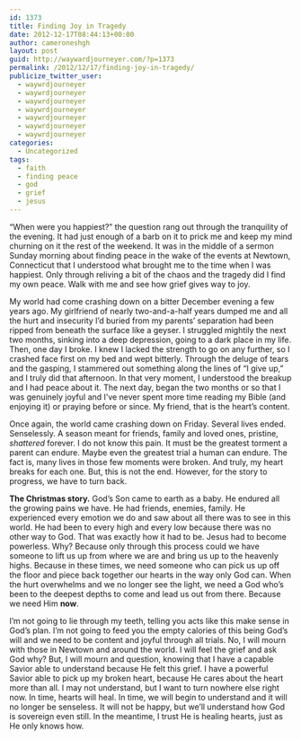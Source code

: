 ```yaml
---
id: 1373
title: Finding Joy in Tragedy
date: 2012-12-17T08:44:13+00:00
author: cameroneshgh
layout: post
guid: http://waywardjourneyer.com/?p=1373
permalink: /2012/12/17/finding-joy-in-tragedy/
publicize_twitter_user:
  - waywrdjourneyer
  - waywrdjourneyer
  - waywrdjourneyer
  - waywrdjourneyer
  - waywrdjourneyer
  - waywrdjourneyer
  - waywrdjourneyer
categories:
  - Uncategorized
tags:
  - faith
  - finding peace
  - god
  - grief
  - jesus
---
```

&#8220;When were you happiest?&#8221; the question rang out through the tranquility of the evening. It had just enough of a barb on it to prick me and keep my mind churning on it the rest of the weekend. It was in the middle of a sermon Sunday morning about finding peace in the wake of the events at Newtown, Connecticut that I understood what brought me to the time when I was happiest. Only through reliving a bit of the chaos and the tragedy did I find my own peace. Walk with me and see how grief gives way to joy.

My world had come crashing down on a bitter December evening a few years ago. My girlfriend of nearly two-and-a-half years dumped me and all the hurt and insecurity I&#8217;d buried from my parents&#8217; separation had been ripped from beneath the surface like a geyser. I struggled mightily the next two months, sinking into a deep depression, going to a dark place in my life. Then, one day I broke. I knew I lacked the strength to go on any further, so I crashed face first on my bed and wept bitterly. Through the deluge of tears and the gasping, I stammered out something along the lines of &#8220;I give up,&#8221; and I truly did that afternoon. In that very moment, I understood the breakup and I had peace about it. The next day, began the two months or so that I was genuinely joyful and I&#8217;ve never spent more time reading my Bible (and enjoying it) or praying before or since. My friend, that is the heart&#8217;s content.

Once again, the world came crashing down on Friday. Several lives ended. Senselessly. A season meant for friends, family and loved ones, pristine, _shattered_ forever. I do not know this pain. It must be the greatest torment a parent can endure. Maybe even the greatest trial a human can endure. The fact is, many lives in those few moments were broken. And truly, my heart breaks for each one. But, this is not the end. However, for the story to progress, we have to turn back.

**The Christmas story.** God&#8217;s Son came to earth as a baby. He endured all the growing pains we have. He had friends, enemies, family. He experienced every emotion we do and saw about all there was to see in this world. He had been to every high and every low because there was no other way to God. That was exactly how it had to be. Jesus had to become powerless. Why? Because only through this process could we have someone to lift us up from where we are and bring us up to the heavenly highs. Because in these times, we need someone who can pick us up off the floor and piece back together our hearts in the way only God can. When the hurt overwhelms and we no longer see the light, we need a God who&#8217;s been to the deepest depths to come and lead us out from there. Because we need Him **now**.

I&#8217;m not going to lie through my teeth, telling you acts like this make sense in God&#8217;s plan. I&#8217;m not going to feed you the empty calories of this being God&#8217;s will and we need to be content and joyful through all trials. No, I will mourn with those in Newtown and around the world. I will feel the grief and ask God why? But, I will mourn and question, knowing that I have a capable Savior able to understand because He felt this grief. I have a powerful Savior able to pick up my broken heart, because He cares about the heart more than all. I may not understand, but I want to turn nowhere else right now. In time, hearts will heal. In time, we will begin to understand and it will no longer be senseless. It will not be happy, but we&#8217;ll understand how God is sovereign even still. In the meantime, I trust He is healing hearts, just as He only knows how.